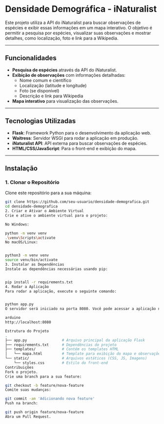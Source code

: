 # Densidade Demográfica - iNaturalist

Este projeto utiliza a API do iNaturalist para buscar observações de espécies e exibir essas informações em um mapa interativo. O objetivo é permitir a pesquisa por espécies, visualizar suas observações e mostrar detalhes, como localização, foto e link para a Wikipedia.

---

## Funcionalidades

- **Pesquisa de espécies** através da API do iNaturalist.  
- **Exibição de observações** com informações detalhadas:  
  - Nome comum e científico  
  - Localização (latitude e longitude)  
  - Foto (se disponível)  
  - Descrição e link para Wikipedia  
- **Mapa interativo** para visualização das observações.

---

## Tecnologias Utilizadas

- **Flask**: Framework Python para o desenvolvimento da aplicação web.  
- **Waitress**: Servidor WSGI para rodar a aplicação em produção.  
- **iNaturalist API**: API externa para buscar observações de espécies.  
- **HTML/CSS/JavaScript**: Para o front-end e exibição do mapa.

---

## Instalação

### 1. Clonar o Repositório

Clone este repositório para a sua máquina:

```bash
git clone https://github.com/seu-usuario/densidade-demografica.git
cd densidade-demografica
2. Criar e Ativar o Ambiente Virtual
Crie e ative o ambiente virtual para o projeto:

No Windows:

python -m venv venv
.\venv\Scripts\activate
No macOS/Linux:


python3 -m venv venv
source venv/bin/activate
3. Instalar as Dependências
Instale as dependências necessárias usando pip:


pip install -r requirements.txt
4. Rodar a Aplicação
Para rodar a aplicação, execute o seguinte comando:


python app.py
O servidor será iniciado na porta 8080. Você pode acessar a aplicação no navegador através de:

arduino
http://localhost:8080

Estrutura do Projeto
.
├── app.py                # Arquivo principal da aplicação Flask
├── requirements.txt      # Dependências do projeto
├── templates/            # Contém os templates HTML
│   └── mapa.html         # Template para exibição do mapa e observações
└── static/               # Arquivos estáticos (CSS, JS, Imagens)
    └── styles.css        # Estilo do front-end
Contribuições
Fork o projeto.
Crie uma branch para a sua feature:

git checkout -b feature/nova-feature
Comite suas mudanças:

git commit -am 'Adicionando nova feature'
Push na branch:

git push origin feature/nova-feature
Abra um Pull Request.
